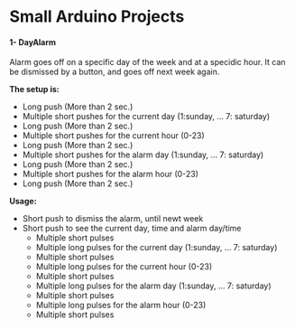 # Small Arduino Projects
#### 1- DayAlarm
Alarm goes off on a specific day of the week and at a specidic hour. It can be dismissed by a button, and goes off next week again.

**The setup is:**
- Long push (More than 2 sec.)
- Multiple short pushes for the current day (1:sunday, ... 7: saturday)
- Long push (More than 2 sec.)
- Multiple short pushes for the current hour (0-23)
- Long push (More than 2 sec.)
- Multiple short pushes for the alarm day (1:sunday, ... 7: saturday)
- Long push (More than 2 sec.)
- Multiple short pushes for the alarm hour (0-23)
- Long push (More than 2 sec.)

**Usage:**
- Short push to dismiss the alarm, until newt week
- Short push to see the current day, time and alarm day/time
	- Multiple short pulses
	- Multiple long pulses for the current day (1:sunday, ... 7: saturday)
	- Multiple short pulses
	- Multiple long pulses for the current hour (0-23)
	- Multiple short pulses
	- Multiple long pulses for the alarm day (1:sunday, ... 7: saturday)
	- Multiple short pulses
	- Multiple long pulses for the alarm hour (0-23)
	- Multiple short pulses
